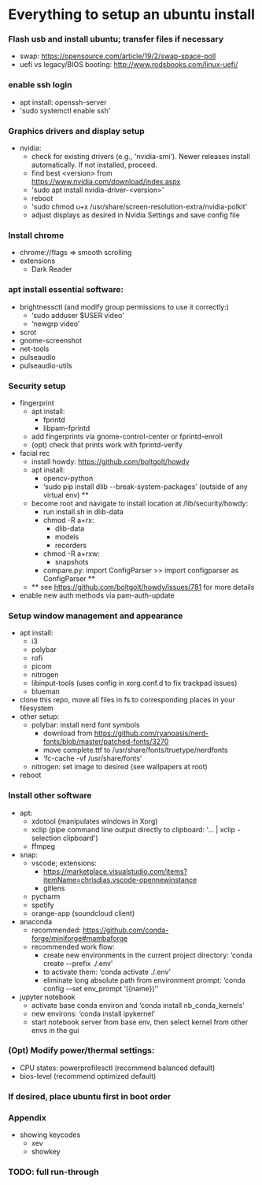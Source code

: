 # Everything to setup an ubuntu install

### Flash usb and install ubuntu; transfer files if necessary
- swap: https://opensource.com/article/19/2/swap-space-poll
- uefi vs legacy/BIOS booting: http://www.rodsbooks.com/linux-uefi/

### enable ssh login
- apt install: openssh-server
- 'sudo systemctl enable ssh'

### Graphics drivers and display setup
- nvidia:
    - check for existing drivers (e.g., 'nvidia-smi'). Newer releases install automatically. If not installed, proceed.
    - find best \<version\> from https://www.nvidia.com/download/index.aspx
    - 'sudo apt install nvidia-driver-\<version\>'
    - reboot
    - 'sudo chmod u+x /usr/share/screen-resolution-extra/nvidia-polkit'
    - adjust displays as desired in Nvidia Settings and save config file

### Install chrome
- chrome://flags ⇒ smooth scrolling
- extensions
    - Dark Reader

### apt install essential software:
- brightnessctl (and modify group permissions to use it correctly:)
    - ‘sudo adduser $USER video’
    - ‘newgrp video’
- scrot
- gnome-screenshot
- net-tools
- pulseaudio
- pulseaudio-utils

### Security setup
- fingerprint
    - apt install:
        - fprintd
        - libpam-fprintd
    - add fingerprints via gnome-control-center or fprintd-enroll
    - (opt) check that prints work with fprintd-verify
- facial rec
    - install howdy: https://github.com/boltgolt/howdy
    - apt install: 
        - opencv-python
        - ‘sudo pip install dlib --break-system-packages’ (outside of any virtual env) **
    - become root and navigate to install location at /lib/security/howdy:
        - run install.sh in dlib-data
        - chmod -R a+rx:
            - dlib-data
            - models
            - recorders
        - chmod -R a+rxw:
            - snapshots
        - compare.py: import ConfigParser >> import configparser as ConfigParser **
    - ** see https://github.com/boltgolt/howdy/issues/781 for more details
- enable new auth methods via pam-auth-update

### Setup window management and appearance
- apt install:
    - i3 
    - polybar
    - rofi
    - picom
    - nitrogen
    - libinput-tools (uses config in xorg.conf.d to fix trackpad issues)
    - blueman
- clone this repo, move all files in fs to corresponding places in your filesystem
- other setup:
    - polybar: install nerd font symbols
        - download from https://github.com/ryanoasis/nerd-fonts/blob/master/patched-fonts/3270
        - move complete.ttf to /usr/share/fonts/truetype/nerdfonts
        - ‘fc-cache -vf /usr/share/fonts’
    - nitrogen: set image to desired (see wallpapers at root)
- reboot

### Install other software
- apt: 
    - xdotool (manipulates windows in Xorg)
    - xclip (pipe command line output directly to clipboard: '... | xclip -selection clipboard')
    - ffmpeg
- snap:
    - vscode; extensions:
        - https://marketplace.visualstudio.com/items?itemName=chrisdias.vscode-opennewinstance
        - gitlens
    - pycharm
    - spotify
    - orange-app (soundcloud client)
- anaconda
    - recommended: https://github.com/conda-forge/miniforge#mambaforge
    - recommended work flow:
        - create new environments in the current project directory: ‘conda create --prefix ./.env’
        - to activate them: ‘conda activate ./.env’
        - eliminate long absolute path from environment prompt: ‘conda config --set env_prompt ‘({name})’’
- jupyter notebook
    - activate base conda environ and ‘conda install nb_conda_kernels’
    - new environs: ‘conda install ipykernel’
    - start notebook server from base env, then select kernel from other envs in the gui

### (Opt) Modify power/thermal settings:
- CPU states: powerprofilesctl (recommend balanced default)
- bios-level (recommend optimized default)

### If desired, place ubuntu first in boot order

### Appendix
- showing keycodes
    - xev
    - showkey


### TODO: full run-through

